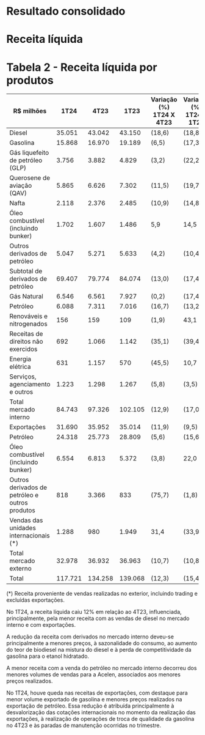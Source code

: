 # Resultado consolidado

# Receita líquida

# Tabela 2 - Receita líquida por produtos

|R$ milhões|1T24|4T23|1T23|Variação (%) 1T24 X 4T23|Variação (%) 1T24 X 1T23|
|---|---|---|---|---|---|
|Diesel|35.051|43.042|43.150|(18,6)|(18,8)|
|Gasolina|15.868|16.970|19.189|(6,5)|(17,3)|
|Gás liquefeito de petróleo (GLP)|3.756|3.882|4.829|(3,2)|(22,2)|
|Querosene de aviação (QAV)|5.865|6.626|7.302|(11,5)|(19,7)|
|Nafta|2.118|2.376|2.485|(10,9)|(14,8)|
|Óleo combustível (incluindo bunker)|1.702|1.607|1.486|5,9|14,5|
|Outros derivados de petróleo|5.047|5.271|5.633|(4,2)|(10,4)|
|Subtotal de derivados de petróleo|69.407|79.774|84.074|(13,0)|(17,4)|
|Gás Natural|6.546|6.561|7.927|(0,2)|(17,4)|
|Petróleo|6.088|7.311|7.016|(16,7)|(13,2)|
|Renováveis e nitrogenados|156|159|109|(1,9)|43,1|
|Receitas de direitos não exercidos|692|1.066|1.142|(35,1)|(39,4)|
|Energia elétrica|631|1.157|570|(45,5)|10,7|
|Serviços, agenciamento e outros|1.223|1.298|1.267|(5,8)|(3,5)|
|Total mercado interno|84.743|97.326|102.105|(12,9)|(17,0)|
|Exportações|31.690|35.952|35.014|(11,9)|(9,5)|
|Petróleo|24.318|25.773|28.809|(5,6)|(15,6)|
|Óleo combustível (incluindo bunker)|6.554|6.813|5.372|(3,8)|22,0|
|Outros derivados de petróleo e outros produtos|818|3.366|833|(75,7)|(1,8)|
|Vendas das unidades internacionais (*)|1.288|980|1.949|31,4|(33,9)|
|Total mercado externo|32.978|36.932|36.963|(10,7)|(10,8)|
|Total|117.721|134.258|139.068|(12,3)|(15,4)|

(*) Receita proveniente de vendas realizadas no exterior, incluindo trading e excluídas exportações.

No 1T24, a receita líquida caiu 12% em relação ao 4T23, influenciada, principalmente, pela menor receita com as vendas de diesel no mercado interno e com exportações.

A redução da receita com derivados no mercado interno deveu-se principalmente a menores preços, à sazonalidade do consumo, ao aumento do teor de biodiesel na mistura do diesel e à perda de competitividade da gasolina para o etanol hidratado.

A menor receita com a venda do petróleo no mercado interno decorreu dos menores volumes de vendas para a Acelen, associados aos menores preços realizados.

No 1T24, houve queda nas receitas de exportações, com destaque para menor volume exportado de gasolina e menores preços realizados na exportação de petróleo. Essa redução é atribuída principalmente à desvalorização das cotações internacionais no momento da realização das exportações, à realização de operações de troca de qualidade da gasolina no 4T23 e às paradas de manutenção ocorridas no trimestre.